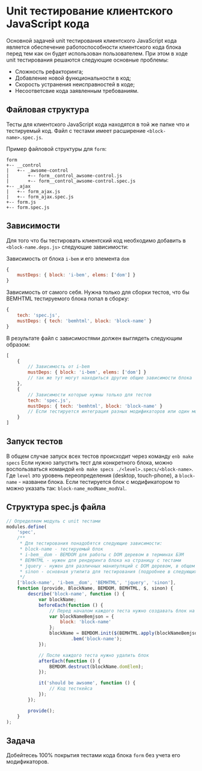 # Unit тестирование клиентского JavaScript кода #

Основной задачей unit тестирования клиентского JavaScript кода является обеспечение работоспособности клиентского кода блока перед тем как он будет использован пользователем. При этом в ходе unit тестирования решаются следующие основные проблемы:

* Сложность рефакторинга;
* Добавление новой функциональности в код;
* Скорость устранения неисправностей в коде;
* Несоответсвие кода заявленным требованиям.

## Файловая структура ##
Тесты для клиентского JavaScript кода находятся в той же папке что и тестируемый код. Файл с тестами имеет расширение ```<block-name>.spec.js```.

Пример файловой структуры для ```form```:

```
form
+-- __control
|	+-- _awsome-control
|		+-- form__control_awsome-control.js
|		+-- form__control_awsome-control.spec.js
+-- _ajax
|	+-- form_ajax.js
|	+-- form_ajax.spec.js
+-- form.js
+-- form.spec.js
```

## Зависимости ##
Для того что бы тестировать клиентский код необходимо добавить в ```<block-name.deps.js>``` следующие зависимости:

Зависимость от блока ```i-bem``` и его элемента ```dom```
```javascript
{
	mustDeps: { block: 'i-bem', elems: ['dom'] }
}
```
Зависимость от самого себя. Нужна только для сборки тестов, что бы BEMHTML тестируемого блока попал в сборку:

```javascript
{
	tech: 'spec.js',
	mustDeps: { tech: 'bemhtml', block: 'block-name' }
}
```
В результате файл с зависимостями должен выглядеть следующим образом:

```javascript
[
	{
		// Зависимость от i-bem
		mustDeps: { block: 'i-bem', elems: ['dom'] }
		// так же тут могут находиться другие общие зависимости блока
	},
	{
		// Зависимости которые нужны только для тестов
		tech: 'spec.js',
		mustDeps: { tech: 'bemhtml', block: 'block-name' }
		// Если тестируется интеграция разных модификаторов или один модификтор, их нужно перечислить тут
	}
]
```
## Запуск тестов ##
В общем случае запуск всех тестов происходит через команду ```enb make specs```
Если нужно запустить тест для конкретного блока, можно воспользваться командой ```enb make specs ./<level>.specs/<block-name>```.
Где ```level``` это уровень переопределения (desktop, touch-phone), а ```block-name``` - названеи блока.
Если тестируется блок с модификатором то можно указать так: ```block-name_modName_modVal```.

## Структура spec.js файла ##

```javascript
// Определяем модуль c unit тестами
modules.define(
	'spec',
	/**
	 * Для тестирования понадобятся следующие зависимости:
	 * block-name - тестируемый блок 
	 * i-bem__dom - BEMDOM для работы с DOM деревом в терминах БЭМ
	 * BEMHTML - нужен для рендеринга блока на страницу с тестами
	 * jquery - нужен для различных манипуляций с DOM деревом, в общем без него никуда
	 * sinon - основная утилита для тестирования (подробнее в следующих разделах)
	 */
	['block-name', 'i-bem__dom', 'BEMHTML', 'jquery', 'sinon'],
	function (provide, BlockName, BEMDOM, BEMHTML, $, sinon) {
		describe('block-name', function () {
			var blockName;
			beforeEach(function () {
				// Перед началом каждого теста нужно создавать блок на странице
				var blockNameBemjson = {
					block: 'block-name'
				};
				blockName = BEMDOM.init($(BEMHTML.apply(blockNameBemjson)).appendTo('body'))
						.bem('block-name');
			});

			// После каждого теста нужно удалить блок
			afterEach(function () {
				BEMDOM.destruct(blockName.domElem);
			});

			it('should be awsome', function () {
				// Код тесткейса
			});
		});

		provide();
	}
);
```

## Задача ##

Добейтесеь 100% покрытия тестами кода блока ```form``` без учета его модификаторов.
